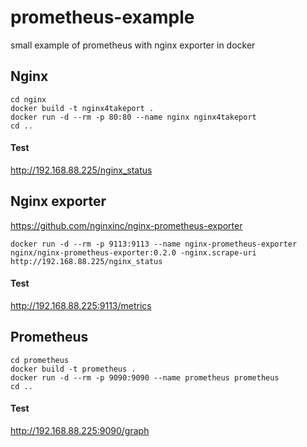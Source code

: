 # prometheus-example
small example of prometheus with nginx exporter in docker

## Nginx
```
cd nginx
docker build -t nginx4takeport .
docker run -d --rm -p 80:80 --name nginx nginx4takeport
cd ..
```

#### Test
http://192.168.88.225/nginx_status

## Nginx exporter
https://github.com/nginxinc/nginx-prometheus-exporter
```
docker run -d --rm -p 9113:9113 --name nginx-prometheus-exporter nginx/nginx-prometheus-exporter:0.2.0 -nginx.scrape-uri http://192.168.88.225/nginx_status
```

#### Test
http://192.168.88.225:9113/metrics

## Prometheus
```
cd prometheus
docker build -t prometheus .
docker run -d --rm -p 9090:9090 --name prometheus prometheus
cd ..
```

#### Test
http://192.168.88.225:9090/graph

